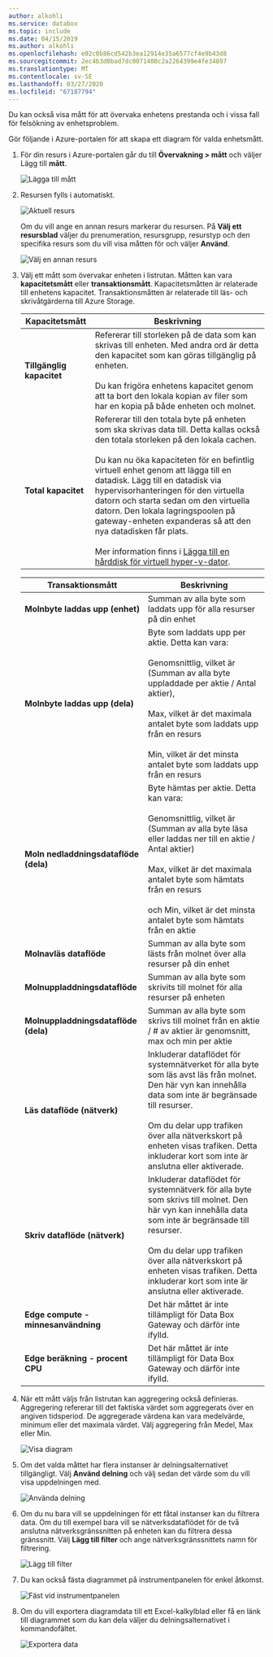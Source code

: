 ```yaml
---
author: alkohli
ms.service: databox
ms.topic: include
ms.date: 04/15/2019
ms.author: alkohli
ms.openlocfilehash: e02c0b86cd542b3ea12914e35a6577cf4e9b43d8
ms.sourcegitcommit: 2ec4b3d0bad7dc0071400c2a2264399e4fe34897
ms.translationtype: MT
ms.contentlocale: sv-SE
ms.lasthandoff: 03/27/2020
ms.locfileid: "67187794"
---
```

Du kan också visa mått för att övervaka enhetens prestanda och i vissa fall för felsökning av enhetsproblem.

Gör följande i Azure-portalen för att skapa ett diagram för valda enhetsmått.

1. För din resurs i Azure-portalen går du till **Övervakning > mått** och väljer Lägg till **mått**.

    ![Lägga till mått](media/data-box-edge-gateway-view-metrics/view-metrics-1.png)

2. Resursen fylls i automatiskt.  

    ![Aktuell resurs](media/data-box-edge-gateway-view-metrics/view-metrics-2.png)

    Om du vill ange en annan resurs markerar du resursen. På **Välj ett resursblad** väljer du prenumeration, resursgrupp, resurstyp och den specifika resurs som du vill visa måtten för och väljer **Använd**.

    ![Välj en annan resurs](media/data-box-edge-gateway-view-metrics/view-metrics-3.png)

3. Välj ett mått som övervakar enheten i listrutan. Måtten kan vara **kapacitetsmått** eller **transaktionsmått**. Kapacitetsmåtten är relaterade till enhetens kapacitet. Transaktionsmåtten är relaterade till läs- och skrivåtgärderna till Azure Storage.

    |Kapacitetsmått                     |Beskrivning  |
    |-------------------------------------|-------------|
    |**Tillgänglig kapacitet**               | Refererar till storleken på de data som kan skrivas till enheten. Med andra ord är detta den kapacitet som kan göras tillgänglig på enheten. <br></br>Du kan frigöra enhetens kapacitet genom att ta bort den lokala kopian av filer som har en kopia på både enheten och molnet.        |
    |**Total kapacitet**                   | Refererar till den totala byte på enheten som ska skrivas data till. Detta kallas också den totala storleken på den lokala cachen. <br></br> Du kan nu öka kapaciteten för en befintlig virtuell enhet genom att lägga till en datadisk. Lägg till en datadisk via hypervisorhanteringen för den virtuella datorn och starta sedan om den virtuella datorn. Den lokala lagringspoolen på gateway-enheten expanderas så att den nya datadisken får plats. <br></br>Mer information finns i [Lägga till en hårddisk för virtuell hyper-v-dator](https://www.youtube.com/watch?v=EWdqUw9tTe4). |
    
    |Transaktionsmått              | Beskrivning         |
    |-------------------------------------|---------|
    |**Molnbyte laddas upp (enhet)**    | Summan av alla byte som laddats upp för alla resurser på din enhet        |
    |**Molnbyte laddas upp (dela)**     | Byte som laddats upp per aktie. Detta kan vara: <br></br> Genomsnittlig, vilket är (Summan av alla byte uppladdade per aktie / Antal aktier),  <br></br>Max, vilket är det maximala antalet byte som laddats upp från en resurs <br></br>Min, vilket är det minsta antalet byte som laddats upp från en resurs      |
    |**Moln nedladdningsdataflöde (dela)**| Byte hämtas per aktie. Detta kan vara: <br></br> Genomsnittlig, vilket är (Summan av alla byte läsa eller laddas ner till en aktie / Antal aktier) <br></br> Max, vilket är det maximala antalet byte som hämtats från en resurs<br></br> och Min, vilket är det minsta antalet byte som hämtats från en aktie  |
    |**Molnavläs dataflöde**            | Summan av alla byte som lästs från molnet över alla resurser på din enhet     |
    |**Molnuppladdningsdataflöde**          | Summan av alla byte som skrivits till molnet för alla resurser på enheten     |
    |**Molnuppladdningsdataflöde (dela)**  | Summan av alla byte som skrivs till molnet från en aktie / # av aktier är genomsnitt, max och min per aktie      |
    |**Läs dataflöde (nätverk)**           | Inkluderar dataflödet för systemnätverket för alla byte som läs avst läs från molnet. Den här vyn kan innehålla data som inte är begränsade till resurser. <br></br>Om du delar upp trafiken över alla nätverkskort på enheten visas trafiken. Detta inkluderar kort som inte är anslutna eller aktiverade.      |
    |**Skriv dataflöde (nätverk)**       | Inkluderar dataflödet för systemnätverk för alla byte som skrivs till molnet. Den här vyn kan innehålla data som inte är begränsade till resurser. <br></br>Om du delar upp trafiken över alla nätverkskort på enheten visas trafiken. Detta inkluderar kort som inte är anslutna eller aktiverade.          |
    |**Edge compute - minnesanvändning**      | Det här måttet är inte tillämpligt för Data Box Gateway och därför inte ifylld.          |
    |**Edge beräkning - procent CPU**    | Det här måttet är inte tillämpligt för Data Box Gateway och därför inte ifylld.         |

4. När ett mått väljs från listrutan kan aggregering också definieras. Aggregering refererar till det faktiska värdet som aggregerats över en angiven tidsperiod. De aggregerade värdena kan vara medelvärde, minimum eller det maximala värdet. Välj aggregering från Medel, Max eller Min.

    ![Visa diagram](media/data-box-edge-gateway-view-metrics/view-metrics-4.png)

5. Om det valda måttet har flera instanser är delningsalternativet tillgängligt. Välj **Använd delning** och välj sedan det värde som du vill visa uppdelningen med.

    ![Använda delning](media/data-box-edge-gateway-view-metrics/view-metrics-5.png)

6. Om du nu bara vill se uppdelningen för ett fåtal instanser kan du filtrera data. Om du till exempel bara vill se nätverksdataflödet för de två anslutna nätverksgränssnitten på enheten kan du filtrera dessa gränssnitt. Välj **Lägg till filter** och ange nätverksgränssnittets namn för filtrering.

    ![Lägg till filter](media/data-box-edge-gateway-view-metrics/view-metrics-6.png)

7. Du kan också fästa diagrammet på instrumentpanelen för enkel åtkomst.

    ![Fäst vid instrumentpanelen](media/data-box-edge-gateway-view-metrics/view-metrics-7.png)

8. Om du vill exportera diagramdata till ett Excel-kalkylblad eller få en länk till diagrammet som du kan dela väljer du delningsalternativet i kommandofältet.

    ![Exportera data](media/data-box-edge-gateway-view-metrics/view-metrics-8.png)